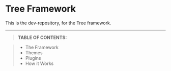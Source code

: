 Tree Framework
===================

This is the dev-repository, for the Tree framework.

-------------

> **TABLE OF CONTENTS:**

> - The Framework
> - Themes
> - Plugins
> - How it Works

